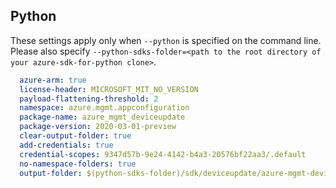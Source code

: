 ## Python

These settings apply only when `--python` is specified on the command line.
Please also specify `--python-sdks-folder=<path to the root directory of your azure-sdk-for-python clone>`.

```yaml
  azure-arm: true
  license-header: MICROSOFT_MIT_NO_VERSION
  payload-flattening-threshold: 2
  namespace: azure.mgmt.appconfiguration
  package-name: azure_mgmt_deviceupdate
  package-version: 2020-03-01-preview
  clear-output-folder: true
  add-credentials: true 
  credential-scopes: 9347d57b-9e24-4142-b4a3-20576bf22aa3/.default
  no-namespace-folders: true
  output-folder: $(python-sdks-folder)/sdk/deviceupdate/azure-mgmt-deviceupdate/azure/mgmt/deviceupdate
```
